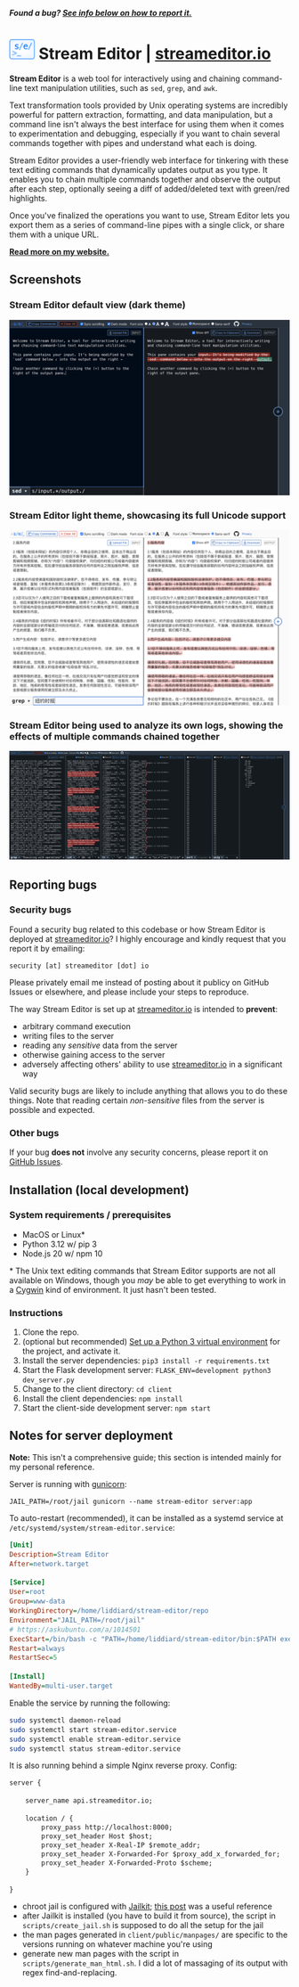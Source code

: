 <strong><em>Found a bug? [See info below on how to report it.](#reporting-bugs)</em></strong>

# <img src="https://github.com/liddiard/stream-editor/blob/master/client/public/img/logo-light.svg?raw=true" height="36" alt="Stream Editor logo" /> Stream Editor | [streameditor.io](https://streameditor.io/)

**Stream Editor** is a web tool for interactively using and chaining command-line text manipulation utilities, such as `sed`, `grep`, and `awk`.

Text transformation tools provided by Unix operating systems are incredibly powerful for pattern extraction, formatting, and data manipulation, but a command line isn't always the best interface for using them when it comes to experimentation and debugging, especially if you want to chain several commands together with pipes and understand what each is doing.

Stream Editor provides a user-friendly web interface for tinkering with these text editing commands that dynamically updates output as you type. It enables you to chain multiple commands together and observe the output after each step, optionally seeing a diff of added/deleted text with green/red highlights. 

Once you've finalized the operations you want to use, Stream Editor lets you export them as a series of command-line pipes with a single click, or share them with a unique URL.

[**Read more on my website.**](https://harrisonliddiard.com/project/stream-editor/)

## Screenshots

### Stream Editor default view (dark theme)

![Stream Editor screenshot](screenshots/initial.png)

### Stream Editor light theme, showcasing its full Unicode support

![Stream Editor screenshot](screenshots/unicode.png)

### Stream Editor being used to analyze its own logs, showing the effects of multiple commands chained together

![Stream Editor screenshot](screenshots/chain.png)

## Reporting bugs

### Security bugs

Found a security bug related to this codebase or how Stream Editor is deployed at [streameditor.io](https://streameditor.io)? I highly encourage and kindly request that you report it by emailing:

```
security [at] streameditor [dot] io
```

Please privately email me instead of posting about it publicy on GitHub Issues or elsewhere, and please include your steps to reproduce.

The way Stream Editor is set up at [streameditor.io](https://streameditor.io) is intended to **prevent**:

- arbitrary command execution
- writing files to the server
- reading any *sensitive* data from the server
- otherwise gaining access to the server
- adversely affecting others' ability to use [streameditor.io](https://streameditor.io) in a significant way 

Valid security bugs are likely to include anything that allows you to do these things. Note that reading certain *non-sensitive* files from the server is possible and expected.

### Other bugs

If your bug **does not** involve any security concerns, please report it on [GitHub Issues](https://github.com/liddiard/stream-editor/issues).

## Installation (local development)

### System requirements / prerequisites

- MacOS or Linux*
- Python 3.12 w/ pip 3
- Node.js 20 w/ npm 10

\* The Unix text editing commands that Stream Editor supports are not all available on Windows, though you *may* be able to get everything to work in a [Cygwin](https://www.cygwin.com/) kind of environment. It just hasn't been tested.

### Instructions

1. Clone the repo.
2. (optional but recommended) [Set up a Python 3 virtual environment](https://docs.python.org/3/tutorial/venv.html) for the project, and activate it.
3. Install the server dependencies: `pip3 install -r requirements.txt`
4. Start the Flask development server: `FLASK_ENV=development python3 dev_server.py`
5. Change to the client directory: `cd client`
6. Install the client dependencies: `npm install`
7. Start the client-side development server: `npm start`

## Notes for server deployment

**Note:** This isn't a comprehensive guide; this section is intended mainly for my personal reference.

Server is running with [gunicorn](https://gunicorn.org/):

```shell
JAIL_PATH=/root/jail gunicorn --name stream-editor server:app
```

To auto-restart (recommended), it can be installed as a systemd service at `/etc/systemd/system/stream-editor.service`:

```ini
[Unit]
Description=Stream Editor
After=network.target

[Service]
User=root
Group=www-data
WorkingDirectory=/home/liddiard/stream-editor/repo
Environment="JAIL_PATH=/root/jail"
# https://askubuntu.com/a/1014501
ExecStart=/bin/bash -c "PATH=/home/liddiard/stream-editor/bin:$PATH exec /home/liddiard/stream-editor/bin/gunicorn --name stream-editor server:app"
Restart=always
RestartSec=5

[Install]
WantedBy=multi-user.target
```

Enable the service by running the following:

```bash
sudo systemctl daemon-reload
sudo systemctl start stream-editor.service
sudo systemctl enable stream-editor.service
sudo systemctl status stream-editor.service
```

It is also running behind a simple Nginx reverse proxy. Config:

```Nginx
server {

    server_name api.streameditor.io;

    location / {
        proxy_pass http://localhost:8000;
        proxy_set_header Host $host;
        proxy_set_header X-Real-IP $remote_addr;
        proxy_set_header X-Forwarded-For $proxy_add_x_forwarded_for;
        proxy_set_header X-Forwarded-Proto $scheme;
    }

}
```

- chroot jail is configured with [Jailkit](https://olivier.sessink.nl/jailkit/); [this post](http://www.mattheakis.com/blog/view.php?name=setting_up_a_jail_to_safely_execute_code) was a useful reference
- after Jailkit is installed (you have to build it from source), the script in `scripts/create_jail.sh` is supposed to do all the setup for the jail
- the man pages generated in `client/public/manpages/` are specific to the versions running on whatever machine you're using
- generate new man pages with the script in `scripts/generate_man_html.sh`. I did a lot of massaging of its output with regex find-and-replacing.

